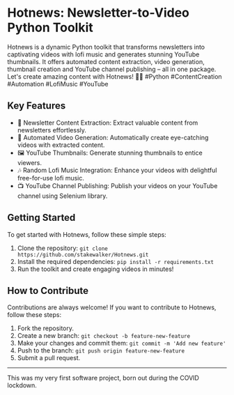 # Hotnews: Newsletter-to-Video Python Toolkit

Hotnews is a dynamic Python toolkit that transforms newsletters into captivating videos with lofi music and generates stunning YouTube thumbnails. It offers automated content extraction, video generation, thumbnail creation and YouTube channel publishing – all in one package. 
Let's create amazing content with Hotnews! 🌟🚀 #Python #ContentCreation #Automation #LofiMusic #YouTube

## Key Features

- 📰 Newsletter Content Extraction: Extract valuable content from newsletters effortlessly.
- 🎥 Automated Video Generation: Automatically create eye-catching videos with extracted content.
- 🖼️ YouTube Thumbnails: Generate stunning thumbnails to entice viewers.
- 🎶 Random Lofi Music Integration: Enhance your videos with delightful free-for-use lofi music.
- 📺 YouTube Channel Publishing: Publish your videos on your YouTube channel using Selenium library.

## Getting Started

To get started with Hotnews, follow these simple steps:

1. Clone the repository: `git clone https://github.com/stakewalker/Hotnews.git`
2. Install the required dependencies: `pip install -r requirements.txt`
3. Run the toolkit and create engaging videos in minutes!

## How to Contribute

Contributions are always welcome! If you want to contribute to Hotnews, follow these steps:

1. Fork the repository.
2. Create a new branch: `git checkout -b feature-new-feature`
3. Make your changes and commit them: `git commit -m 'Add new feature'`
4. Push to the branch: `git push origin feature-new-feature`
5. Submit a pull request.

---

This was my very first software project, born out during the COVID lockdown.
